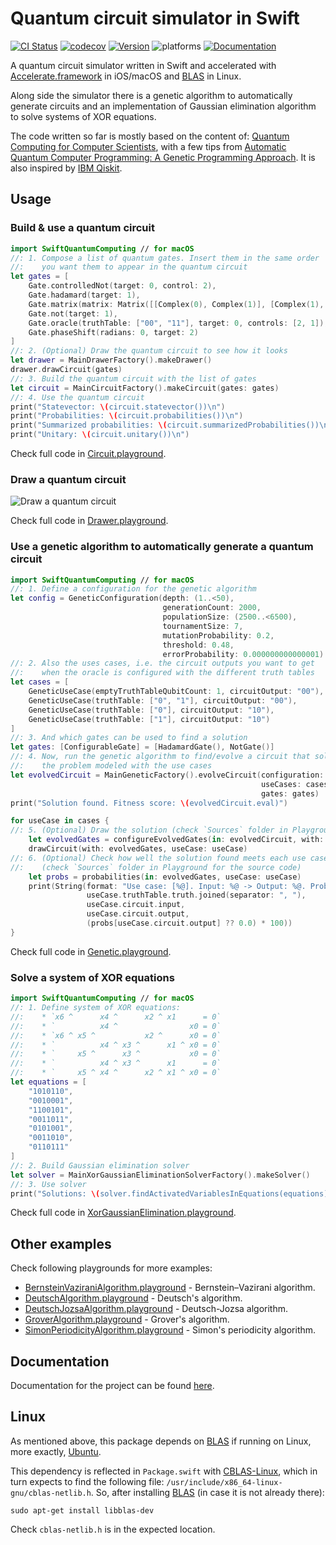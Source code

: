 # Quantum circuit simulator in Swift

[![CI Status](https://github.com/indisoluble/SwiftQuantumComputing/workflows/build/badge.svg?branch=master)](https://github.com/indisoluble/SwiftQuantumComputing/actions?query=branch%3Amaster)
[![codecov](https://codecov.io/gh/indisoluble/SwiftQuantumComputing/branch/master/graph/badge.svg)](https://codecov.io/gh/indisoluble/SwiftQuantumComputing)
[![Version](https://img.shields.io/cocoapods/v/SwiftQuantumComputing.svg)](http://cocoapods.org/pods/SwiftQuantumComputing)
![platforms](https://img.shields.io/badge/platform-iOS%20%7C%20macOS%20%7C%20Linux-lightgrey.svg)
[![Documentation](https://indisoluble.github.io/SwiftQuantumComputing/badge.svg)](https://indisoluble.github.io/SwiftQuantumComputing)

A quantum circuit simulator written in Swift and accelerated with [Accelerate.framework](https://developer.apple.com/documentation/accelerate) in iOS/macOS and [BLAS](http://www.netlib.org/blas/) in Linux.

Along side the simulator there is a genetic algorithm to automatically generate circuits and an implementation of Gaussian elimination algorithm to solve systems of XOR equations.

The code written so far is mostly based on the content of: [Quantum Computing for Computer Scientists](https://www.amazon.com/Quantum-Computing-Computer-Scientists-Yanofsky/dp/0521879965), with a few tips from [Automatic Quantum Computer Programming: A Genetic Programming Approach](https://www.amazon.com/Automatic-Quantum-Computer-Programming-Approach/dp/038736496X). It is also inspired by [IBM Qiskit](https://github.com/Qiskit/qiskit-terra).

## Usage

### Build & use a quantum circuit

```swift
import SwiftQuantumComputing // for macOS
//: 1. Compose a list of quantum gates. Insert them in the same order
//:    you want them to appear in the quantum circuit
let gates = [
    Gate.controlledNot(target: 0, control: 2),
    Gate.hadamard(target: 1),
    Gate.matrix(matrix: Matrix([[Complex(0), Complex(1)], [Complex(1), Complex(0)]]), inputs: [2]),
    Gate.not(target: 1),
    Gate.oracle(truthTable: ["00", "11"], target: 0, controls: [2, 1]),
    Gate.phaseShift(radians: 0, target: 2)
]
//: 2. (Optional) Draw the quantum circuit to see how it looks
let drawer = MainDrawerFactory().makeDrawer()
drawer.drawCircuit(gates)
//: 3. Build the quantum circuit with the list of gates
let circuit = MainCircuitFactory().makeCircuit(gates: gates)
//: 4. Use the quantum circuit
print("Statevector: \(circuit.statevector())\n")
print("Probabilities: \(circuit.probabilities())\n")
print("Summarized probabilities: \(circuit.summarizedProbabilities())\n")
print("Unitary: \(circuit.unitary())\n")
```

Check full code in [Circuit.playground](https://github.com/indisoluble/SwiftQuantumComputing/tree/master/Playground/Usage/Circuit.playground).

### Draw a quantum circuit

![Draw a quantum circuit](https://raw.githubusercontent.com/indisoluble/SwiftQuantumComputing/master/Images/Drawer.jpg)

Check full code in [Drawer.playground](https://github.com/indisoluble/SwiftQuantumComputing/tree/master/Playground/Usage/Drawer.playground).

### Use a genetic algorithm to automatically generate a quantum circuit

```swift
import SwiftQuantumComputing // for macOS
//: 1. Define a configuration for the genetic algorithm
let config = GeneticConfiguration(depth: (1..<50),
                                  generationCount: 2000,
                                  populationSize: (2500..<6500),
                                  tournamentSize: 7,
                                  mutationProbability: 0.2,
                                  threshold: 0.48,
                                  errorProbability: 0.000000000000001)
//: 2. Also the uses cases, i.e. the circuit outputs you want to get
//:    when the oracle is configured with the different truth tables
let cases = [
    GeneticUseCase(emptyTruthTableQubitCount: 1, circuitOutput: "00"),
    GeneticUseCase(truthTable: ["0", "1"], circuitOutput: "00"),
    GeneticUseCase(truthTable: ["0"], circuitOutput: "10"),
    GeneticUseCase(truthTable: ["1"], circuitOutput: "10")
]
//: 3. And which gates can be used to find a solution
let gates: [ConfigurableGate] = [HadamardGate(), NotGate()]
//: 4. Now, run the genetic algorithm to find/evolve a circuit that solves
//:    the problem modeled with the use cases
let evolvedCircuit = MainGeneticFactory().evolveCircuit(configuration: config,
                                                        useCases: cases,
                                                        gates: gates)
print("Solution found. Fitness score: \(evolvedCircuit.eval)")

for useCase in cases {
//: 5. (Optional) Draw the solution (check `Sources` folder in Playground for the source code)
    let evolvedGates = configureEvolvedGates(in: evolvedCircuit, with: useCase)
    drawCircuit(with: evolvedGates, useCase: useCase)
//: 6. (Optional) Check how well the solution found meets each use case
//:    (check `Sources` folder in Playground for the source code)
    let probs = probabilities(in: evolvedGates, useCase: useCase)
    print(String(format: "Use case: [%@]. Input: %@ -> Output: %@. Probability: %.2f %%",
                 useCase.truthTable.truth.joined(separator: ", "),
                 useCase.circuit.input,
                 useCase.circuit.output,
                 (probs[useCase.circuit.output] ?? 0.0) * 100))
}
```

Check full code in [Genetic.playground](https://github.com/indisoluble/SwiftQuantumComputing/tree/master/Playground/Usage/Genetic.playground).

### Solve a system of XOR equations

```swift
import SwiftQuantumComputing // for macOS
//: 1. Define system of XOR equations:
//:    * `x6 ^      x4 ^      x2 ^ x1      = 0`
//:    * `          x4 ^                x0 = 0`
//:    * `x6 ^ x5 ^           x2 ^      x0 = 0`
//:    * `          x4 ^ x3 ^      x1 ^ x0 = 0`
//:    * `     x5 ^      x3 ^           x0 = 0`
//:    * `          x4 ^ x3 ^      x1      = 0`
//:    * `     x5 ^ x4 ^      x2 ^ x1 ^ x0 = 0`
let equations = [
    "1010110",
    "0010001",
    "1100101",
    "0011011",
    "0101001",
    "0011010",
    "0110111"
]
//: 2. Build Gaussian elimination solver
let solver = MainXorGaussianEliminationSolverFactory().makeSolver()
//: 3. Use solver
print("Solutions: \(solver.findActivatedVariablesInEquations(equations))")
```

Check full code in [XorGaussianElimination.playground](https://github.com/indisoluble/SwiftQuantumComputing/tree/master/Playground/Usage/XorGaussianElimination.playground).

## Other examples

Check following playgrounds for more examples:

* [BernsteinVaziraniAlgorithm.playground](https://github.com/indisoluble/SwiftQuantumComputing/tree/master/Playground/Example/BernsteinVaziraniAlgorithm.playground) - Bernstein–Vazirani algorithm.
* [DeutschAlgorithm.playground](https://github.com/indisoluble/SwiftQuantumComputing/tree/master/Playground/Example/DeutschAlgorithm.playground) - Deutsch's algorithm.
* [DeutschJozsaAlgorithm.playground](https://github.com/indisoluble/SwiftQuantumComputing/tree/master/Playground/Example/DeutschJozsaAlgorithm.playground) - Deutsch-Jozsa algorithm.
* [GroverAlgorithm.playground](https://github.com/indisoluble/SwiftQuantumComputing/tree/master/Playground/Example/GroverAlgorithm.playground) - Grover's algorithm.
* [SimonPeriodicityAlgorithm.playground](https://github.com/indisoluble/SwiftQuantumComputing/tree/master/Playground/Example/SimonPeriodicityAlgorithm.playground) - Simon's periodicity algorithm.

## Documentation

Documentation for the project can be found [here](https://indisoluble.github.io/SwiftQuantumComputing).

## Linux

As mentioned above, this package depends on [BLAS](http://www.netlib.org/blas/) if running on Linux, more exactly, [Ubuntu](https://www.ubuntu.com).

This dependency is reflected in `Package.swift` with [CBLAS-Linux](https://github.com/indisoluble/CBLAS-Linux), which in turn expects to find the following file: `/usr/include/x86_64-linux-gnu/cblas-netlib.h`. So, after installing [BLAS](http://www.netlib.org/blas/) (in case it is not already there):

```
sudo apt-get install libblas-dev
```

Check `cblas-netlib.h` is in the expected location.
